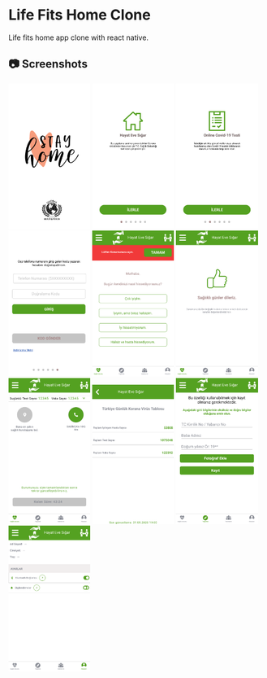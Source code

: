 # Life Fits Home Clone


Life fits home app clone with react native.


## :camera: Screenshots

<img src="screenshots/1.png" height ="33%" width="32%"></img>
<img src="screenshots/2.png" height ="33%" width="32%"></img>
<img src="screenshots/3.png" height ="33%" width="32%"></img>
<img src="screenshots/4.png" height ="33%" width="32%"></img>
<img src="screenshots/5.png" height ="33%" width="32%"></img>
<img src="screenshots/6.png" height ="33%" width="32%"></img>
<img src="screenshots/7.png" height ="33%" width="32%"></img>
<img src="screenshots/8.png" height ="33%" width="32%"></img>
<img src="screenshots/9.png" height ="33%" width="32%"></img>
<img src="screenshots/10.png" height ="33%" width="32%"></img>
